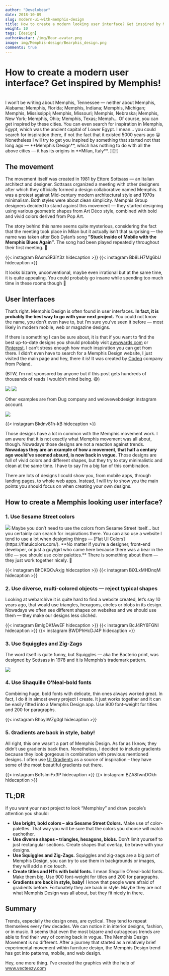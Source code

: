 ```yaml
---
author: "Develobear"
date: 2018-10-09
slug: modern-ui-with-memphis-design
title: How to create a modern looking user interface? Get inspired by Memphis!
weight: 10
tags: [design]
authorAvatar: /img/Bear-avatar.png
image: img/Memphis-design/Bearphis_design.png
comments: true
---
```


# How to create a modern user interface? Get inspired by Memphis!

<br />
I won’t be writing about Memphis, Tennessee — neither about Memphis, Alabama; Memphis, Florida; Memphis, Indiana; Memphis, Michigan; Memphis, Mississippi; Memphis, Missouri; Memphis, Nebraska; Memphis, New York; Memphis, Ohio; Memphis, Texas; Memph…
Of course, you can get inspired by these cities. You can even search for inspiration in Memphis, Egypt, which was the ancient capital of Lower Egypt. I mean… you could search for inspiration there, if not the fact that it existed 5000 years ago 😛 Nonetheless I will try to get you inspired by something that started not that long ago — **Memphis Design**, which has nothing to do with all the above cities — it has its origins in **Milan, Italy**. 🇮🇹

## The movement
The movement itself was created in 1981 by Ettore Sottsass — an Italian architect and designer. Sottsass organized a meeting with other designers after which they officially formed a design collaborative named Memphis. It was a protest against Mid-century modern architectural style and 1970s minimalism. Both styles were about clean simplicity. Memphis Group designers decided to stand against this movement — they started designing using various geometric shapes from Art Déco style, combined with bold and vivid colors derived from Pop Art.

The story behind this name seems quite mysterious, considering the fact that the meeting took place in Milan but it actually isn’t that surprising — the name was taken after Bob Dylan’s song **”Stuck Inside of Mobile with the Memphis Blues Again”**. The song had been played repeatedly throughout their first meeting. 🎸

{{< instagram BAsm3R3iY3z hidecaption >}}
{{< instagram Bb8LH7Mg6bU hidecaption >}}

It looks bizarre, unconventional, maybe even irrational but at the same time, it is quite appealing. You could probably go insane while spending too much time in these rooms though 🤯

## User Interfaces
That’s right. Memphis Design is often found in user interfaces. **In fact, it is probably the best way to go with your next project.**
You could not know the name, you don’t even have to, but I’m sure you’ve seen it before — most likely in modern mobile, web or magazine designs.

If there is something I can be sure about, it is that if you want to find the best up-to-date designs you should probably visit [awwwards.com](https://www.awwwards.com/) or [Pinterest](https://pl.pinterest.com/). I can’t stress enough how much inspiration you can get from there. I didn’t even have to search for a Memphis Design website, I just visited the main page and hey, there it is! It was created by [Codeq](https://codeq.pl/) company from Poland.

(BTW, I’m not sponsored by anyone but if this post gets hundreds of thousands of reads I wouldn’t mind being. 😅)

<img src="/img/Memphis-design/codeq_01.jpg" />
<img src="/img/Memphis-design/codeq_02.jpg" />

Other examples are from Dug company and welovewebdesign instagram account.

<img src="/img/Memphis-design/dug.png" />

{{< instagram Bkdnv81h-kB hidecaption >}}

Those designs have a lot in common with the Memphis movement work. I am aware that it is not exactly what Memphis movement was all about, though. Nowadays those designs are not a reaction against trends. **Nowadays they are an example of how a movement, that half a century ago would’ve seemed absurd, is now back in vogue.** Those designs are full of vivid colors and different shapes, but they try to stay minimalistic and clean at the same time. I have to say I’m a big fan of this combination.

There are lots of designs I could show you, from mobile apps, through landing pages, to whole web apps. Instead, I will try to show you the main points you should focus on when creating your own designs.

## How to create a Memphis looking user interface?

### 1. Use Sesame Street colors
<img src="/img/Memphis-design/sesame_street.gif" />
Maybe you don’t need to use the colors from Sesame Street itself… but you certainly can search for inspirations there. You can also use a website I tend to use a lot when designing things — [Flat UI Colors](https://flatuicolors.com/). **No matter if you’re a designer, front-end developer, or just a guy/girl who came here because there was a bear in the title — you should use color palettes.** There is something about them — they just work together nicely. 🎨

{{< instagram BhCKQCvAxjg hidecaption >}}
{{< instagram BiXLxMHDnqM hidecaption >}}

### 2. Use diverse, multi-colored objects — reject typical shapes

Looking at webarchive it is quite hard to find a website created, let’s say 10 years ago, that would use triangles, hexagons, circles or blobs in its design. Nowadays we often see different shapes on websites and we should use them — they make our designs less clichéd.

{{< instagram BmlgDKfAwEF hidecaption >}}
{{< instagram BcJ4RY6FGNl hidecaption >}}
{{< instagram BWDPhHcDJ4P hidecaption >}}

### 3. Use Squiggles and Zig-Zags

The word itself is quite funny, but Squiggles — aka the Bacterio print, was designed by Sottsass in 1978 and it is Memphis’s trademark pattern.

<img src="/img/Memphis-design/squiggles.jpg" />

### 4. Use Shaquille O’Neal-bold fonts

Combining huge, bold fonts with delicate, thin ones always worked great. In fact, I do it in almost every project I create. It just works together and it can be easily fitted into a Memphis Design app. Use 900 font-weight for titles and 200 for paragraphs.

{{< instagram BhoyIWZg0gI hidecaption >}}

### 5. Gradients are back in style, baby!

All right, this one wasn’t a part of Memphis Design. As far as I know, they didn’t use gradients back then. Nonetheless, I decided to include gradients because they look gorgeous in combination with previous mentioned designs. I often use [UI Gradients](https://uigradients.com/#Bighead) as a source of inspiration – they have some of the most beautiful gradients out there.

{{< instagram Bo1sImiFx3P hidecaption >}}
{{< instagram BZA8fwnDOkh hidecaption >}}

## TL;DR
If you want your next project to look “Memphisy” and draw people’s attention you should:

* **Use bright, bold colors – aka Sesame Street Colors.**
Make use of color-palettes. That way you will be sure that the colors you choose will match eachother.
* **Use diverse shapes – triangles, hexagons, blobs.**
Don’t limit yourself to just rectangular sections. Create shapes that overlap, be brave with your designs.
* **Use Squiggles and Zig-Zags.**
Squiggles and zig-zags are a big part of Memphis Design, you can try to use them in backgrounds or images, they will add a nice touch.
* **Create titles and H1’s with bold fonts.**
I mean Shquille O’neal-bold fonts. Make them big. Use 900 font-weight for titles and 200 for paragraphs.
* **Gradients are back in style, baby!**
I know that people were afraid of gradients before. Fortunately they are back in style. Maybe they are not what Memphis Design was all about, but they fit nicely in there.

## Summary
Trends, especially the design ones, are cyclical. They tend to repeat themselves every few decades. We can notice it in interior designs, fashion, or in music. It seems that even the most bizarre and outrageous trends are able to find their way of coming back in vogue. The Memphis Design Movement is no different. After a journey that started as a relatively brief experimental movement within furniture design, the Memphis Design trend has got into patterns, mobile, and web design.

Hey, one more thing. I've created the graphics with the help of <a rel="nofollow" target="_blank" href="https://vecteezy.com"> www.vecteezy.com</a>